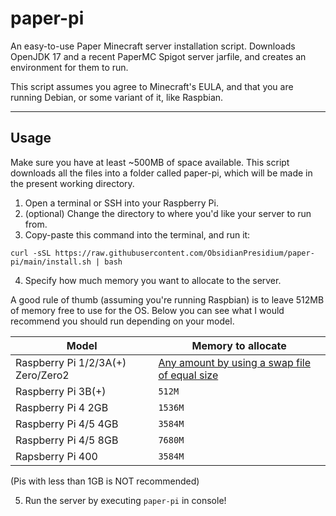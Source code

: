 # paper-pi
An easy-to-use Paper Minecraft server installation script.
Downloads OpenJDK 17 and a recent PaperMC Spigot server jarfile, and creates an environment for them to run.

This script assumes you agree to Minecraft's EULA, and that you are running Debian, or some variant of it, like Raspbian.

---
## Usage
Make sure you have at least ~500MB of space available.
This script downloads all the files into a folder called paper-pi, which will be made in the present working directory.
1. Open a terminal or SSH into your Raspberry Pi.
2. (optional) Change the directory to where you'd like your server to run from.
3. Copy-paste this command into the terminal, and run it:

`curl -sSL https://raw.githubusercontent.com/ObsidianPresidium/paper-pi/main/install.sh | bash`

4. Specify how much memory you want to allocate to the server.

A good rule of thumb (assuming you're running Raspbian) is to leave 512MB of memory free to use for the OS. Below you can see what I would recommend you should run depending on your model.

| Model | Memory to allocate|
| ----------- | ----------- |
| Raspberry Pi 1/2/3A(+) Zero/Zero2 | [Any amount by using a swap file of equal size](https://github.com/ObsidianPresidium/paper-pi/wiki/Old-Raspberry-Pi-models) |
| Raspberry Pi 3B(+) | `512M` |
| Raspberry Pi 4 2GB | `1536M` |
| Raspberry Pi 4/5 4GB | `3584M` |
| Raspberry Pi 4/5 8GB | `7680M` |
| Rapsberry Pi 400 | `3584M` |

(Pis with less than 1GB is NOT recommended)

5. Run the server by executing `paper-pi` in console!
